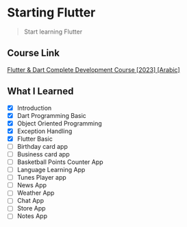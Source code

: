 # Starting Flutter

> Start learning Flutter

## Course Link

[Flutter & Dart Complete Development Course [2023] [Arabic]](https://www.udemy.com/course/best-and-complete-flutter-course-for-beginners/)

## What I Learned

- [x] Introduction
- [x] Dart Programming Basic
- [x] Object Oriented Programming
- [x] Exception Handling
- [x] Flutter Basic
- [ ] Birthday card app
- [ ] Business card app
- [ ] Basketball Points Counter App
- [ ] Language Learning App
- [ ] Tunes Player app
- [ ] News App
- [ ] Weather App
- [ ] Chat App
- [ ] Store App
- [ ] Notes App
